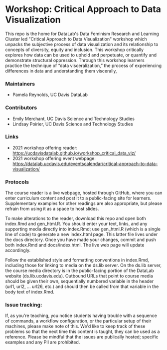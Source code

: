 # Workshop: Critical Approach to Data Visualization
This repo is the home for DataLab's Data Feminism Research and Learning Cluster led "Critical Approach to Data Visualization" workshop which unpacks the subjective process of data visualization and its relationship to concepts of diversity, equity and inclusion. This workshop critically explores how data can be used to uphold and perpetuate, or quantify and demonstrate structural oppression. Through this workshop learners practice the technique of “data visceralization,” the process of experiencing differences in data and understanding them viscerally,

### Maintainers
* Pamela Reynolds, UC Davis DataLab

### Contributors
* Emily Merchant, UC Davis Science and Technology Studies
* Lindsay Poirier, UC Davis Science and Technology Studies

### Links
* 2021 workshop offering reader: https://ucdavisdatalab.github.io/workshop_critical_data_viz/
* 2021 workshop offering event webpage: https://datalab.ucdavis.edu/eventscalendar/critical-approach-to-data-visualization/

### Protocols

The course reader is a live webpage, hosted through GitHub, where you can enter curriculum content and post it to a public-facing site for learners. Supplementary examples for other readings are also appropriate, but please refrain from using it as a space to host slides.

To make alterations to the reader, download this repo and open both index.Rmd and gen_html.R. You should enter your text, links, and any supporting media directly into index.Rmd; use gen_html.R (which is a single line of code) to generate a new index.html page. This latter file lives under the docs directory. Once you have made your changes, commit and push both index.Rmd and docs/index.html. The live web page will update accordingly.

Follow the established style and formatting conventions in index.Rmd, including those for linking to media on the ds.lib server. On the ds.lib server, the course media directory is in the public-facing portion of the DataLab website (ds.lib.ucdavis.edu). Outbound URLs that point to course media should be given their own, sequentially numbered variable in the header (url1, url2, ... url26, etc.) and should then be called from that variable in the body text of index.Rmd.

### Issue tracking:

If, as you're teaching, you notice students having trouble with a sequence of commands, a workflow configuration, or the particular setup of their machines, please make note of this. We'd like to keep track of these problems so that the next time this content is taught, they can be used as a reference. Please be mindful that the issues are publically hosted; specific examples and any PII are prohibited.
